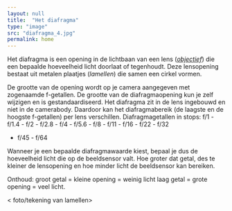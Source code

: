 ```yaml
---
layout: null
title:  "Het diafragma"
type: "image"
src: "diafragma_4.jpg"
permalink: home
---
```



Het diafragma is een opening in de lichtbaan van een lens 
(*<u>objectief</u>*) die een bepaalde hoeveelheid licht doorlaat of 
tegenhoudt. Deze lensopening bestaat uit metalen plaatjes 
(*lamellen*) die samen een cirkel vormen.

De grootte van de opening wordt op je camera aangegeven met 
zogenaamde f-getallen. De grootte van de diafragmaopening kun 
je zelf wijzigen en is gestandaardiseerd. Het diafragma zit in de 
lens ingebouwd en niet in de camerabody. Daardoor kan het 
diafragmabereik (de laagste en de hoogste f-getallen) per lens 
verschillen. Diafragmagetallen in stops:
f/1 - f/1.4 - f/2 - f/2.8 - f/4 - f/5.6 - f/8 - f/11 - f/16 - f/22 - f/32 
- f/45 - f/64

Wanneer je een bepaalde diafragmawaarde kiest, bepaal je dus 
de hoeveelheid licht die op de beeldsensor valt. Hoe groter dat 
getal, des te kleiner de lensopening en hoe minder licht de 
beeldsensor kan bereiken.

<span class="accent">Onthoud:</span>
groot getal = kleine opening = weinig licht
laag getal = grote opening = veel licht.

< foto/tekening van lamellen>

